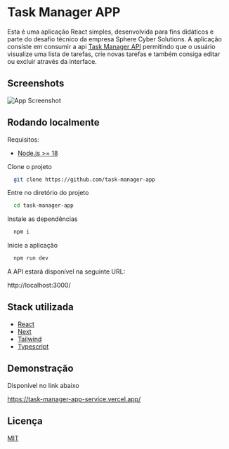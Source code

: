 # Task Manager APP

Esta é uma aplicação React simples, desenvolvida para fins didáticos e parte do desafio técnico da empresa Sphere Cyber Solutions. A aplicação consiste em consumir a api [Task Manager API](https://github.com/fomes/task-manager-api) permitindo que o usuário visualize uma lista de tarefas, crie novas tarefas e também consiga editar ou excluir através da interface.

## Screenshots

![App Screenshot](https://raw.githubusercontent.com/fomes/task-manager-app/master/public/prev.jpeg)

## Rodando localmente

Requisitos:

- [Node.js >= 18](https://nodejs.org/en)

Clone o projeto

```bash
  git clone https://github.com/task-manager-app

```

Entre no diretório do projeto

```bash
  cd task-manager-app

```

Instale as dependências

```bash
  npm i
```

Inicie a aplicação

```bash
  npm run dev
```

A API estará disponível na seguinte URL:

http://localhost:3000/

## Stack utilizada

- [React](https://react.dev/)
- [Next](https://nextjs.org/)
- [Tailwind](https://tailwindcss.com/)
- [Typescript](https://www.typescriptlang.org/)

## Demonstração

Disponível no link abaixo

https://task-manager-app-service.vercel.app/

## Licença

[MIT](https://choosealicense.com/licenses/mit/)
